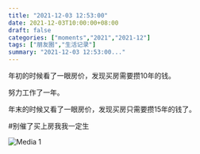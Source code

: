 ```yaml
---
title: "2021-12-03 12:53:00"
date: 2021-12-03T10:00:00+08:00
draft: false
categories: ["moments","2021","2021-12"]
tags: ["朋友圈","生活记录"]
summary: "2021-12-03 12:53:00..."
---
```


年初的时候看了一眼房价，发现买房需要攒10年的钱。

努力工作了一年。

年末的时候又看了一眼房价，发现买房只需要攒15年的钱了。

#别催了买上房我我一定生

![Media 1](/Moments/photos/2021-12-03/202112031253000.jpg)

